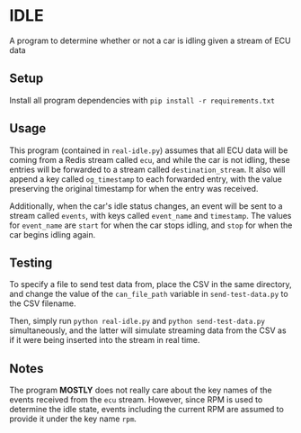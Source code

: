 # IDLE
A program to determine whether or not a car is idling given a stream of ECU data
## Setup
Install all program dependencies with `pip install -r requirements.txt`
## Usage
This program (contained in `real-idle.py`) assumes that all ECU data will be coming from a Redis stream called `ecu`, and while the car is not idling, these entries will be forwarded to a stream called `destination_stream`. It also will append a key called `og_timestamp` to each forwarded entry, with the value preserving the original timestamp for when the entry was received.

Additionally, when the car's idle status changes, an event will be sent to a stream called `events`, with keys called `event_name` and `timestamp`. The values for `event_name` are `start` for when the car stops idling, and `stop` for when the car begins idling again. 
## Testing
To specify a file to send test data from, place the CSV in the same directory, and change the value of the `can_file_path` variable in `send-test-data.py` to the CSV filename.

Then, simply run `python real-idle.py` and `python send-test-data.py` simultaneously, and the latter will simulate streaming data from the CSV as if it were being inserted into the stream in real time.


## Notes
The program **MOSTLY** does not really care about the key names of the events received from the `ecu` stream. However, since RPM is used to determine the idle state, events including the current RPM are assumed to provide it under the key name `rpm`.